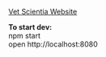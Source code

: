 [Vet Scientia Website](https://main.d2q1vfnocl72y0.amplifyapp.com/)

**To start dev:**\
npm start\
open http://localhost:8080 
